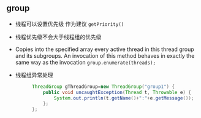 ## group

+ 线程可以设置优先级 作为建议 `getPriority()` 
+ 线程优先级不会大于线程组的优先级
+ Copies into the specified array every active thread in this thread group and its subgroups.
  	An invocation of this method behaves in exactly the same way as the invocation
  		`group.enumerate(threads);`



+ 线程组异常处理 

  ```java
  		ThreadGroup gThreadGroup=new ThreadGroup("group1") {
  			public void uncaughtException(Thread t, Throwable e) {
  				System.out.println(t.getName()+":"+e.getMessage());
  			};
  		};
  ```

  